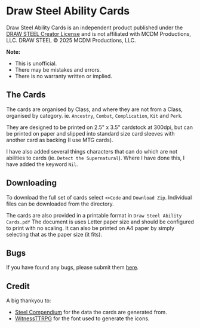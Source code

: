 # Draw Steel Ability Cards

Draw Steel Ability Cards is an independent product published under the
[DRAW STEEL Creator License](https://www.mcdmproductions.com/draw-steel-creator-license)
and is not affiliated with MCDM Productions, LLC. DRAW STEEL © 2025 MCDM
Productions, LLC.

**Note:**
* This is unofficial.
* There may be mistakes and errors.
* There is no warranty written or implied.

## The Cards
The cards are organised by Class, and where they are not from a Class, organised
by category. ie. `Ancestry`, `Combat`, `Complication`, `Kit` and `Perk`.

They are designed to be printed on 2.5" x 3.5" cardstock at 300dpi, but can be
printed on paper and slipped into standard size card sleeves with another card
as backing (I use MTG cards).

I have also added several things characters that can do which are not abilities
to cards (ie. `Detect the Supernatural`). Where I have done this, I have added
the keyword `Nil`.

## Downloading
To download the full set of cards select `<>Code` and `Download Zip`. Individual
files can be downloaded from the directory.

The cards are also provided in a printable format in `Draw Steel Ability Cards.pdf`
The document is uses Letter paper size and should be configured to print with
no scaling. It can also be printed on A4 paper by simply selecting that as the
paper size (it fits).

## Bugs
If you have found any bugs, please submit them [here](https://docs.google.com/forms/d/e/1FAIpQLSdsJISrTWTU2V8wbsES8-QF435yl7o2w5osDv238vYD4PlfFg/viewform?usp=dialog).

## Credit

A big thankyou to:
* [Steel Compendium](https://steelcompendium.io/) for the data the cards are
generated from.
* [WitnessTTRPG](https://witnessttrpg.itch.io/draw-steel-template) for the font
used to generate the icons.
